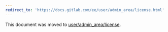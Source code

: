 ```yaml
---
redirect_to: 'https://docs.gitlab.com/ee/user/admin_area/license.html'
---
```


This document was moved to [user/admin_area/license](https://docs.gitlab.com/ee/user/admin_area/license.html).
